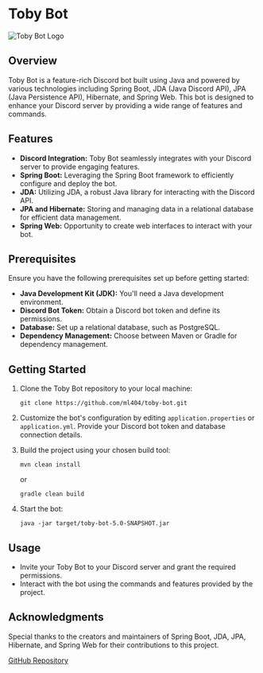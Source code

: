 
# Toby Bot

![Toby Bot Logo](https://your-image-url.com/toby-bot-logo.png)

## Overview

Toby Bot is a feature-rich Discord bot built using Java and powered by various technologies including Spring Boot, JDA (Java Discord API), JPA (Java Persistence API), Hibernate, and Spring Web. This bot is designed to enhance your Discord server by providing a wide range of features and commands.

## Features

- **Discord Integration:** Toby Bot seamlessly integrates with your Discord server to provide engaging features.
- **Spring Boot:** Leveraging the Spring Boot framework to efficiently configure and deploy the bot.
- **JDA:** Utilizing JDA, a robust Java library for interacting with the Discord API.
- **JPA and Hibernate:** Storing and managing data in a relational database for efficient data management.
- **Spring Web:** Opportunity to create web interfaces to interact with your bot.

## Prerequisites

Ensure you have the following prerequisites set up before getting started:

- **Java Development Kit (JDK):** You'll need a Java development environment.
- **Discord Bot Token:** Obtain a Discord bot token and define its permissions.
- **Database:** Set up a relational database, such as PostgreSQL.
- **Dependency Management:** Choose between Maven or Gradle for dependency management.

## Getting Started

1. Clone the Toby Bot repository to your local machine:

   ```shell
   git clone https://github.com/ml404/toby-bot.git
   ```

2. Customize the bot's configuration by editing `application.properties` or `application.yml`. Provide your Discord bot token and database connection details.

3. Build the project using your chosen build tool:

   ```shell
   mvn clean install
   ```

   or

   ```shell
   gradle clean build
   ```

4. Start the bot:

   ```shell
   java -jar target/toby-bot-5.0-SNAPSHOT.jar
   ```

## Usage

- Invite your Toby Bot to your Discord server and grant the required permissions.
- Interact with the bot using the commands and features provided by the project.

## Acknowledgments

Special thanks to the creators and maintainers of Spring Boot, JDA, JPA, Hibernate, and Spring Web for their contributions to this project.

[GitHub Repository](https://github.com/ml404/toby-bot)